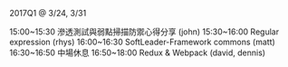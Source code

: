 2017Q1 @ 3/24, 3/31

15:00~15:30 滲透測試與弱點掃描防禦心得分享 (john)
15:30~16:00 Regular expression (rhys)
16:00~16:30 SoftLeader-Framework commons (matt)
16:30~16:50 中場休息
16:50~18:00 Redux & Webpack (david, dennis)